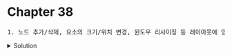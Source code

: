 # Chapter 38


<pre>1. 노드 추가/삭제, 요소의 크기/위치 변경, 윈도우 리사이징 등 레이아웃에 영향을 주는 변경이 발생한 경우 다시 계산을 하는 것을 [     1     ] 라고 하며, 재결합된 렌더 트리를 기반으로 다시 그리는 것을 [    2     ]라고 한다.</pre>

<details>
  <summary>Solution</summary>
  <strong>1.리플로우(reflow)
  <br/>2.리페인트(repaint)</strong>
  <pre>페이지 673쪽 참고해 주십쇼오...</pre>
</details>

<br>
